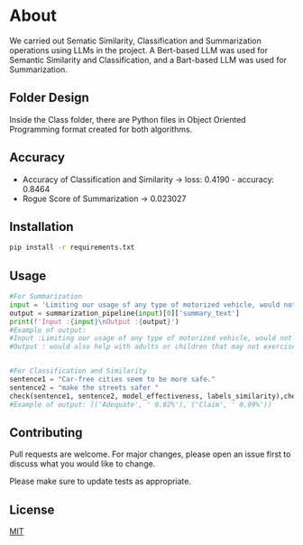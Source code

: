 # About

We carried out Sematic Similarity, Classification and Summarization operations using LLMs in the project. A Bert-based LLM was used for Semantic Similarity and Classification, and a Bart-based LLM was used for Summarization.

## Folder Design
Inside the Class folder, there are Python files in Object Oriented Programming format created for both algorithms.

## Accuracy

- Accuracy of Classification and Similarity -> loss: 0.4190 - accuracy: 0.8464
- Rogue Score of Summarization -> 0.023027


## Installation

```bash
pip install -r requirements.txt
```

## Usage

```python
#For Summarization
input = 'Limiting our usage of any type of motorized vehicle, would not only decrease air pollution but it would also help with adults or children that may not exercise enough.'
output = summarization_pipeline(input)[0]['summary_text']
print(f'Input :{input}\nOutput :{output}')
#Example of output: 
#Input :Limiting our usage of any type of motorized vehicle, would not only decrease air pollution but it would also help with adults or children that may not exercise enough.
#Output : would also help with adults or children that may not exercise enough. Limiting our usage of any type of motorized vehicle, would not only decrease air pollution but it would also improve our health. It would be a good idea to limit the amount of air pollution in the United States, and it would help with the health of adults and children.


#For Classification and Similarity
sentence1 = "Car-free cities seem to be more safe."
sentence2 = "make the streets safer "
check(sentence1, sentence2, model_effectiveness, labels_similarity),check(sentence1, sentence2, model_type, labels_type)
#Example of output: (('Adequate', ' 0.82%'), ('Claim', ' 0.99%'))
```

## Contributing

Pull requests are welcome. For major changes, please open an issue first
to discuss what you would like to change.

Please make sure to update tests as appropriate.

## License

[MIT](https://choosealicense.com/licenses/mit/)
